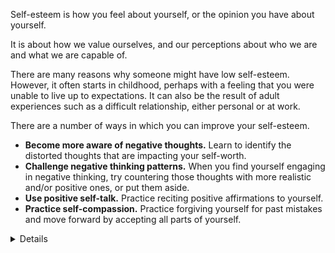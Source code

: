 Self-esteem is how you feel about yourself, or the opinion you have about yourself.

It is about how we value ourselves, and our perceptions about who we are and what we are capable of.

There are many reasons why someone might have low self-esteem. However, it often starts in childhood, perhaps with a feeling that you were unable to live up to expectations. It can also be the result of adult experiences such as a difficult relationship, either personal or at work.

There are a number of ways in which you can improve your self-esteem.

* **Become more aware of negative thoughts.** Learn to identify the distorted thoughts that are impacting your self-worth.
* **Challenge negative thinking patterns.** When you find yourself engaging in negative thinking, try countering those thoughts with more realistic and/or positive ones, or put them aside.
* **Use positive self-talk.** Practice reciting positive affirmations to yourself.
* **Practice self-compassion.** Practice forgiving yourself for past mistakes and move forward by accepting all parts of yourself.

<details
         <summary>An affirmation that may help build self-esteem:</summary>
         “I am love, and I am loved.”
         Visualizing Love may also help during meditation.
</details>
